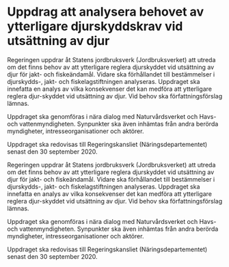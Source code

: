 # Uppdrag att analysera behovet av ytterligare djurskyddskrav vid utsättning av djur

Regeringen uppdrar åt Statens jordbruksverk (Jordbruksverket) att utreda om det finns behov av att ytterligare reglera djurskyddet vid utsättning av djur för jakt- och fiskeändamål. Vidare ska förhållandet till bestämmelser i djurskydds-, jakt- och fiskelagstiftningen analyseras. Uppdraget ska innefatta en analys av vilka konsekvenser det kan medföra att ytterligare reglera djur-skyddet vid utsättning av djur. Vid behov ska författningsförslag lämnas.

Uppdraget ska genomföras i nära dialog med Naturvårdsverket och Havs- och vattenmyndigheten. Synpunkter ska även inhämtas från andra berörda myndigheter, intresseorganisationer och aktörer.

Uppdraget ska redovisas till Regeringskansliet (Näringsdepartementet) senast den 30 september 2020.

Regeringen uppdrar åt Statens jordbruksverk (Jordbruksverket) att utreda om det finns behov av att ytterligare reglera djurskyddet vid utsättning av djur för jakt- och fiskeändamål. Vidare ska förhållandet till bestämmelser i djurskydds-, jakt- och fiskelagstiftningen analyseras. Uppdraget ska innefatta en analys av vilka konsekvenser det kan medföra att ytterligare reglera djur-skyddet vid utsättning av djur. Vid behov ska författningsförslag lämnas.

Uppdraget ska genomföras i nära dialog med Naturvårdsverket och Havs- och vattenmyndigheten. Synpunkter ska även inhämtas från andra berörda myndigheter, intresseorganisationer och aktörer.

Uppdraget ska redovisas till Regeringskansliet (Näringsdepartementet) senast den 30 september 2020.
